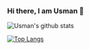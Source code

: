 ### Hi there, I am Usman 👋

<!--
**muhammad-usman-anwar/muhammad-usman-anwar** is a ✨ _special_ ✨ repository because its `README.md` (this file) appears on your GitHub profile.

Here are some ideas to get you started:

## I am a Freelance Software Engineer

- 🔭 I’m currently working on ...
- 🌱 I’m currently learning ...
- 👯 I’m looking to collaborate on ...
- 🤔 I’m looking for help with ...
- 💬 Ask me about ...
- 📫 How to reach me: ...
- 😄 Pronouns: ...
- ⚡ Fun fact: ...

### connect with me:

### Languages and Tools
-->
![Usman's github stats](https://github-readme-stats.vercel.app/api?username=muhammad-usman-anwar&count_private=true&show_icons=true)

[![Top Langs](https://github-readme-stats.vercel.app/api/top-langs/?username=muhammad-usman-anwar&layout=compact)](https://github.com/muhammad-usman-anwar/github-readme-stats)
